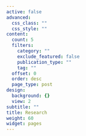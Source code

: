 ```yaml
---
active: false
advanced:
  css_class: ""
  css_style: ""
content:
  count: 5
  filters:
    category: ""
    exclude_featured: false
    publication_type: ""
    tag: ""
  offset: 0
  order: desc
  page_type: post
design:
  background: {}
  view: 2
subtitle: ""
title: Research
weight: 60
widget: pages
---
```

